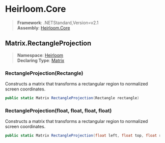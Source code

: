 # Heirloom.Core

> **Framework**: .NETStandard,Version=v2.1  
> **Assembly**: [Heirloom.Core][0]  

## Matrix.RectangleProjection

> **Namespace**: [Heirloom][0]  
> **Declaring Type**: [Matrix][1]  

### RectangleProjection(Rectangle)

Constructs a matrix that transforms a rectangular region to normalized screen coordinates.

```cs
public static Matrix RectangleProjection(Rectangle rectangle)
```

### RectangleProjection(float, float, float, float)

Constructs a matrix that transforms a rectangular region to normalized screen coordinates.

```cs
public static Matrix RectangleProjection(float left, float top, float right, float bottom)
```

[0]: ../../../Heirloom.Core.md
[1]: ../Matrix.md
